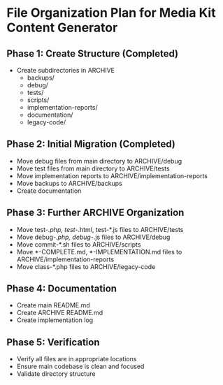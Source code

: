 # File Organization Plan for Media Kit Content Generator

## Phase 1: Create Structure (Completed)
- Create subdirectories in ARCHIVE
  - backups/
  - debug/
  - tests/
  - scripts/
  - implementation-reports/
  - documentation/
  - legacy-code/

## Phase 2: Initial Migration (Completed)
- Move debug files from main directory to ARCHIVE/debug
- Move test files from main directory to ARCHIVE/tests
- Move implementation reports to ARCHIVE/implementation-reports
- Move backups to ARCHIVE/backups
- Create documentation

## Phase 3: Further ARCHIVE Organization
- Move test-*.php, test-*.html, test-*.js files to ARCHIVE/tests
- Move debug-*.php, debug-*.js files to ARCHIVE/debug
- Move commit-*.sh files to ARCHIVE/scripts
- Move *-COMPLETE.md, *-IMPLEMENTATION.md files to ARCHIVE/implementation-reports
- Move class-*.php files to ARCHIVE/legacy-code

## Phase 4: Documentation
- Create main README.md
- Create ARCHIVE README.md
- Create implementation log

## Phase 5: Verification
- Verify all files are in appropriate locations
- Ensure main codebase is clean and focused
- Validate directory structure
